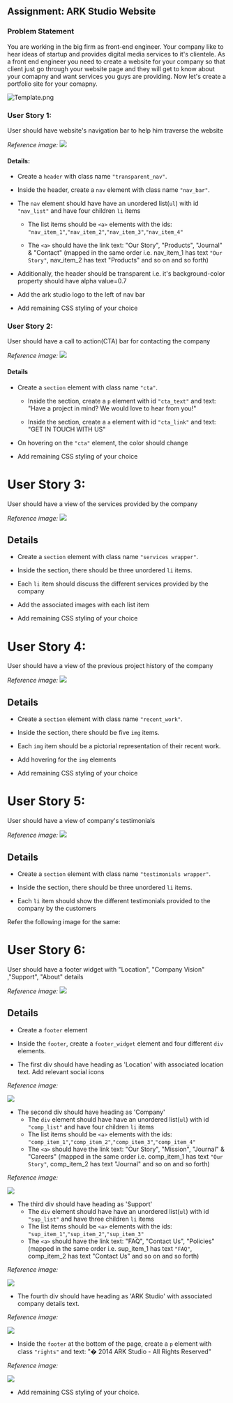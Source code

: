 ﻿## Assignment: ARK Studio Website

### Problem Statement

You are working in the big firm as front-end engineer. Your company like to hear ideas of startup and provides digital media services to it's clientele. As a front end engineer you need to create a website for your company so that client just go through your website page and they will get to know about your comapny and want services you guys are providing. Now let's create a portfolio site for your comapny. 

![Template.png](img/template.png)

### User Story 1:

User should have website's navigation bar to help him traverse the website

*Reference image:*
![](img/us_1.PNG)


#### Details: 

- Create a `header` with class name `"transparent_nav"`. 

- Inside the header, create a `nav` element with class name `"nav_bar"`.

- The `nav` element should have have an unordered list(`ul`) with id `"nav_list"` and have four children `li` items
	- The list items should be `<a>` elements with the ids: `"nav_item_1"`,`"nav_item_2"`,`"nav_item_3"`,`"nav_item_4"`
	
	- The `<a>` should have the link text: "Our Story", "Products", "Journal" & "Contact" (mapped in the same order i.e. nav_item_1 has text `"Our Story"`, nav_item_2 has text "Products" and so on and so forth)


- Additionally, the header should be transparent i.e. it's 
background-color property should have alpha value=0.7 

- Add the ark studio logo to the left of nav bar

- Add remaining CSS styling of your choice


### User Story 2:

User should have a call to action(CTA) bar for contacting the company


*Reference image:*
![](img/us_2.PNG)

#### Details


- Create a `section` element with class name `"cta"`. 

	- Inside the section, create a `p` element with id `"cta_text"` and text: "Have a project in mind? We would love to hear from you!"

	- Inside the section, create a `a` element with id `"cta_link"` and text: "GET IN TOUCH WITH US"

- On hovering on the `"cta"` element, the color should change 

- Add remaining CSS styling of your choice



# User Story 3:

User should have a view of the services provided by the company


*Reference image:*
![](img/us_3.PNG)

## Details

- Create a `section` element with class name `"services wrapper"`. 

- Inside the section, there should be three unordered `li` items. 

- Each `li` item should discuss the different services provided by the company 
- Add the associated images with each list item

- Add remaining CSS styling of your choice
 


# User Story 4:

User should have a view of the previous project history of the company

*Reference image:*
![](img/us_4.PNG)

## Details


- Create a `section` element with class name `"recent_work"`. 

- Inside the section, there should be five `img` items. 

- Each `img` item should be a pictorial representation of their recent work.

- Add hovering for the `img` elements 
- Add remaining CSS styling of your choice

# User Story 5:

User should have a view of company's testimonials

*Reference image:*
![](img/us_5.PNG)

## Details


- Create a `section` element with class name `"testimonials wrapper"`.

- Inside the section, there should be three unordered `li` items. 

- Each `li` item should show the different testimonials provided to the company by the customers

Refer the following image for the same:


# User Story 6:

User should have a footer widget with "Location", "Company Vision" ,"Support", "About" details 
 
*Reference image:*
![](img/us_6.PNG)

## Details



- Create a `footer` element

- Inside the `footer`, create a `footer_widget` element and four different `div` elements. 

- The first div should have heading as 'Location' with associated location text. Add relevant social icons 

*Reference image:*

![](img/us_61.PNG)



- The second div should have heading as 'Company'
	- The `div` element should have have an unordered list(`ul`) with id `"comp_list"` and have four children `li` items
	- The list items should be `<a>` elements with the ids: `"comp_item_1"`,`"comp_item_2"`,`"comp_item_3"`,`"comp_item_4"`
	- The `<a>` should have the link text: "Our Story", "Mission", "Journal" & "Careers" (mapped in the same order i.e. comp_item_1 has text `"Our Story"`, comp_item_2 has text "Journal" and so on and so forth)

*Reference image:*

![](img/us_62.PNG)

- The third div should have heading as 'Support'
	- The `div` element should have have an unordered list(`ul`) with id `"sup_list"` and have three children `li` items
	- The list items should be `<a>` elements with the ids: `"sup_item_1"`,`"sup_item_2"`,`"sup_item_3"`
	- The `<a>` should have the link text: "FAQ", "Contact Us", "Policies" (mapped in the same order i.e. sup_item_1 has text `"FAQ"`, comp_item_2 has text "Contact Us" and so on and so forth)

*Reference image:*

![](img/us_63.PNG)
	
- The fourth div should have heading as 'ARK Studio' with associated company details text. 

*Reference image:*

![](img/us_64.PNG)

- Inside the `footer` at the bottom of the page, create a `p` element with class `"rights"` and text: "� 2014 ARK Studio  -  All Rights Reserved"

*Reference image:*

![](img/us_65.PNG)


- Add remaining CSS styling of your choice.

